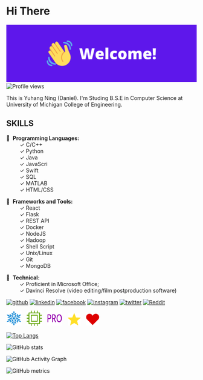 # Hi There
![Hi There](https://github.com/yuhangning815/yuhangning815/blob/main/welcome1.png?raw=true)
![Profile views](https://gpvc.arturio.dev/yuhangning815)  

This is Yuhang Ning (Daniel). I'm Studing B.S.E in Computer Science at University of Michigan College of Engineering.

## SKILLS
📜&nbsp;&nbsp;**Programming Languages:**<br>
&nbsp;&nbsp;&nbsp;&nbsp;&nbsp;&nbsp;&nbsp;&nbsp;&nbsp;✓ C/C++<br>
&nbsp;&nbsp;&nbsp;&nbsp;&nbsp;&nbsp;&nbsp;&nbsp;&nbsp;✓ Python<br>
&nbsp;&nbsp;&nbsp;&nbsp;&nbsp;&nbsp;&nbsp;&nbsp;&nbsp;✓ Java<br>
&nbsp;&nbsp;&nbsp;&nbsp;&nbsp;&nbsp;&nbsp;&nbsp;&nbsp;✓ JavaScri<br>
&nbsp;&nbsp;&nbsp;&nbsp;&nbsp;&nbsp;&nbsp;&nbsp;&nbsp;✓ Swift<br>
&nbsp;&nbsp;&nbsp;&nbsp;&nbsp;&nbsp;&nbsp;&nbsp;&nbsp;✓ SQL<br>
&nbsp;&nbsp;&nbsp;&nbsp;&nbsp;&nbsp;&nbsp;&nbsp;&nbsp;✓ MATLAB<br>
&nbsp;&nbsp;&nbsp;&nbsp;&nbsp;&nbsp;&nbsp;&nbsp;&nbsp;✓ HTML/CSS<br>

🔨&nbsp;&nbsp;**Frameworks and Tools:**<br>
&nbsp;&nbsp;&nbsp;&nbsp;&nbsp;&nbsp;&nbsp;&nbsp;&nbsp;✓ React <br>
&nbsp;&nbsp;&nbsp;&nbsp;&nbsp;&nbsp;&nbsp;&nbsp;&nbsp;✓ Flask <br>
&nbsp;&nbsp;&nbsp;&nbsp;&nbsp;&nbsp;&nbsp;&nbsp;&nbsp;✓ REST API <br>
&nbsp;&nbsp;&nbsp;&nbsp;&nbsp;&nbsp;&nbsp;&nbsp;&nbsp;✓ Docker <br>
&nbsp;&nbsp;&nbsp;&nbsp;&nbsp;&nbsp;&nbsp;&nbsp;&nbsp;✓ NodeJS <br>
&nbsp;&nbsp;&nbsp;&nbsp;&nbsp;&nbsp;&nbsp;&nbsp;&nbsp;✓ Hadoop <br>
&nbsp;&nbsp;&nbsp;&nbsp;&nbsp;&nbsp;&nbsp;&nbsp;&nbsp;✓ Shell Script <br>
&nbsp;&nbsp;&nbsp;&nbsp;&nbsp;&nbsp;&nbsp;&nbsp;&nbsp;✓ Unix/Linux <br>
&nbsp;&nbsp;&nbsp;&nbsp;&nbsp;&nbsp;&nbsp;&nbsp;&nbsp;✓ Git <br>
&nbsp;&nbsp;&nbsp;&nbsp;&nbsp;&nbsp;&nbsp;&nbsp;&nbsp;✓ MongoDB <br>

🔧&nbsp;&nbsp;**Technical:**<br>
&nbsp;&nbsp;&nbsp;&nbsp;&nbsp;&nbsp;&nbsp;&nbsp;&nbsp;✓ Proficient in Microsoft Office; <br>
&nbsp;&nbsp;&nbsp;&nbsp;&nbsp;&nbsp;&nbsp;&nbsp;&nbsp;✓ Davinci Resolve (video editing/film postproduction software) <br>



[<img src='https://cdn.jsdelivr.net/npm/simple-icons@3.0.1/icons/github.svg' alt='github' height='40'>](https://github.com/yuhangning815)  [<img src='https://cdn.jsdelivr.net/npm/simple-icons@3.0.1/icons/linkedin.svg' alt='linkedin' height='40'>](https://www.linkedin.com/in/yuhang-ning-04a7b0224/)  [<img src='https://cdn.jsdelivr.net/npm/simple-icons@3.0.1/icons/facebook.svg' alt='facebook' height='40'>](https://www.facebook.com/#)  [<img src='https://cdn.jsdelivr.net/npm/simple-icons@3.0.1/icons/instagram.svg' alt='instagram' height='40'>](https://www.instagram.com/#/)  [<img src='https://cdn.jsdelivr.net/npm/simple-icons@3.0.1/icons/twitter.svg' alt='twitter' height='40'>](https://twitter.com/#)  [<img src='https://cdn.jsdelivr.net/npm/simple-icons@3.0.1/icons/reddit.svg' alt='Reddit' height='40'>](https://www.reddit.com/user/#)  

<a href='https://archiveprogram.github.com/'><img src='https://raw.githubusercontent.com/acervenky/animated-github-badges/master/assets/acbadge.gif' width='40' height='40'></a> <a href='https://docs.github.com/en/developers'><img src='https://raw.githubusercontent.com/acervenky/animated-github-badges/master/assets/devbadge.gif' width='40' height='40'></a> <a href='https://github.com/pricing'><img src='https://raw.githubusercontent.com/acervenky/animated-github-badges/master/assets/pro.gif' width='40' height='40'></a> <a href='https://stars.github.com/'><img src='https://raw.githubusercontent.com/acervenky/animated-github-badges/master/assets/starbadge.gif' width='35' height='35'></a> <a href='https://docs.github.com/en/github/supporting-the-open-source-community-with-github-sponsors'><img src='https://raw.githubusercontent.com/acervenky/animated-github-badges/master/assets/sponsorbadge.gif' width='35' height='35'></a> 

[![Top Langs](https://github-readme-stats.vercel.app/api/top-langs/?username=yuhangning815)](https://github.com/anuraghazra/github-readme-stats)

![GitHub stats](https://github-readme-stats.vercel.app/api?username=yuhangning815&show_icons=true)  

![GitHub Activity Graph](https://activity-graph.herokuapp.com/graph?username=yuhangning815)  

![GitHub metrics](https://metrics.lecoq.io/yuhangning815)  

